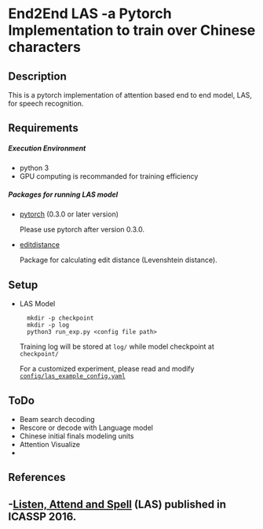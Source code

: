 # End2End LAS -a Pytorch Implementation to train over Chinese characters


## Description

This is a pytorch implementation of attention based end to end model, LAS, for speech recognition.


## Requirements

##### Execution Environment

- python 3
- GPU computing is recommanded for training efficiency


##### Packages for running LAS model

- [pytorch](http://pytorch.org/) (0.3.0 or later version)

    Please use pytorch after version 0.3.0.


- [editdistance](https://github.com/aflc/editdistance)

    Package for calculating edit distance (Levenshtein distance).

    

## Setup
- LAS Model
        
        mkdir -p checkpoint
        mkdir -p log
        python3 run_exp.py <config file path>
    
    Training log will be stored at `log/` while model checkpoint at ` checkpoint/`
    
    For a customized experiment, please read and modify [`config/las_example_config.yaml`](config/las_example_config.yaml)

## ToDo
- Beam search decoding
- Rescore or decode with Language model 
- Chinese initial finals modeling units
- Attention Visualize
-

## References
-[Listen, Attend and Spell](https://arxiv.org/abs/1508.01211v2) (LAS)  published in ICASSP 2016.
- 
